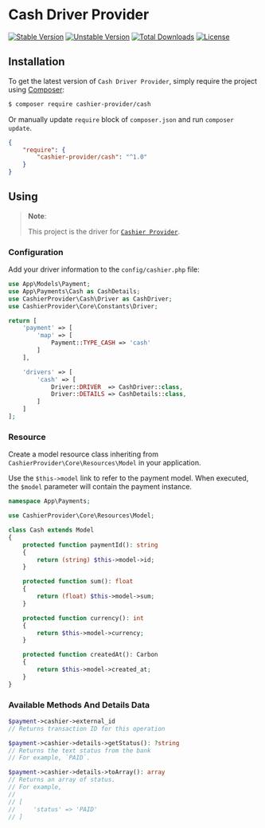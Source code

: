 # Cash Driver Provider

[![Stable Version][badge_stable]][link_packagist]
[![Unstable Version][badge_unstable]][link_packagist]
[![Total Downloads][badge_downloads]][link_packagist]
[![License][badge_license]][link_license]


## Installation

To get the latest version of `Cash Driver Provider`, simply require the project using [Composer](https://getcomposer.org):

```bash
$ composer require cashier-provider/cash
```

Or manually update `require` block of `composer.json` and run `composer update`.

```json
{
    "require": {
        "cashier-provider/cash": "^1.0"
    }
}
```

## Using

> **Note**:
>
> This project is the driver for [`Cashier Provider`](https://github.com/cashier-provider/core).


### Configuration

Add your driver information to the `config/cashier.php` file:

```php
use App\Models\Payment;
use App\Payments\Cash as CashDetails;
use CashierProvider\Cash\Driver as CashDriver;
use CashierProvider\Core\Constants\Driver;

return [
    'payment' => [
        'map' => [
            Payment::TYPE_CASH => 'cash'
        ]
    ],

    'drivers' => [
        'cash' => [
            Driver::DRIVER  => CashDriver::class,
            Driver::DETAILS => CashDetails::class,
        ]
    ]
];
```

### Resource

Create a model resource class inheriting from `CashierProvider\Core\Resources\Model` in your application.

Use the `$this->model` link to refer to the payment model. When executed, the `$model` parameter will contain the payment instance.

```php
namespace App\Payments;

use CashierProvider\Core\Resources\Model;

class Cash extends Model
{
    protected function paymentId(): string
    {
        return (string) $this->model->id;
    }

    protected function sum(): float
    {
        return (float) $this->model->sum;
    }

    protected function currency(): int
    {
        return $this->model->currency;
    }

    protected function createdAt(): Carbon
    {
        return $this->model->created_at;
    }
}
```

### Available Methods And Details Data

```php
$payment->cashier->external_id
// Returns transaction ID for this operation

$payment->cashier->details->getStatus(): ?string
// Returns the text status from the bank
// For example, `PAID`.

$payment->cashier->details->toArray(): array
// Returns an array of status.
// For example,
//
// [
//     'status' => 'PAID'
// ]
```

[badge_downloads]:      https://img.shields.io/packagist/dt/cashier-provider/cash.svg?style=flat-square

[badge_license]:        https://img.shields.io/packagist/l/cashier-provider/cash.svg?style=flat-square

[badge_stable]:         https://img.shields.io/github/v/release/cashier-provider/cash?label=stable&style=flat-square

[badge_unstable]:       https://img.shields.io/badge/unstable-dev--main-orange?style=flat-square

[link_license]:         LICENSE

[link_packagist]:       https://packagist.org/packages/cashier-provider/cash
